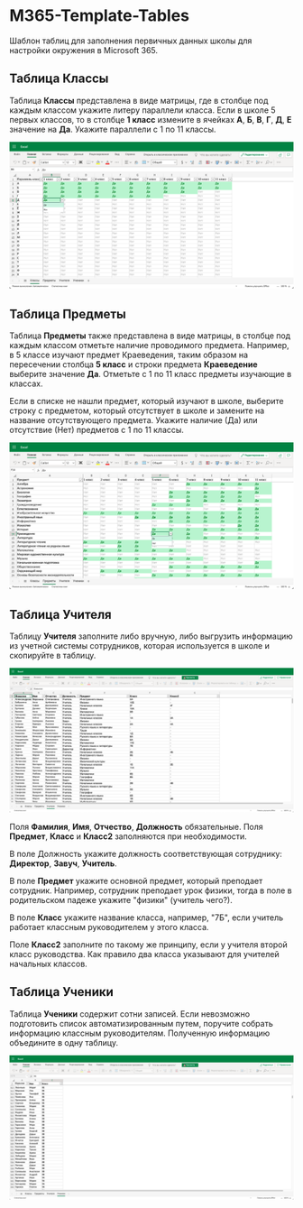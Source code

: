 # M365-Template-Tables
Шаблон таблиц для заполнения первичных данных школы для настройки окружения в Microsoft 365.

## Таблица Классы
Таблица **Классы** представлена в виде матрицы, где в столбце под каждым классом укажите литеру параллели класса. Если в школе 5 первых классов, то в столбце **1 класс** измените в ячейках **А**, **Б**, **В**, **Г**, **Д**, **Е** значение на **Да**. Укажите параллели с 1 по 11 классы.

![](https://github.com/dasternd/M365-Template-Tables/blob/main/table_classes.png)

## Таблица Предметы
Таблица **Предметы** также представлена в виде матрицы, в столбце под каждым классом отметьте наличие проводимого предмета. Например, в 5 классе изучают предмет Краеведения, таким образом на пересечении столбца **5 класс** и строки предмета **Краеведение** выберите значение **Да**. Отметьте с 1 по 11 класс предметы изучающие в классах.

Если в списке не нашли предмет, который изучают в школе, выберите строку с предметом, который отсутствует в школе и замените на название отсутствующего предмета. Укажите наличие (Да) или отсутствие (Нет) предметов с 1 по 11 классы.

![](https://github.com/dasternd/M365-Template-Tables/blob/main/table_subjects.png)

## Таблица Учителя
Таблицу **Учителя** заполните либо вручную, либо выгрузить информацию из учетной системы сотрудников, которая используется в школе и скопируйте в таблицу.

![](https://github.com/dasternd/M365-Template-Tables/blob/main/table_teachers_data.png)

Поля **Фамилия**, **Имя**, **Отчество**, **Должность** обязательные. Поля **Предмет**, **Класс** и **Класс2** заполняются при необходимости.

В поле Должность укажите должность соответствующая сотруднику: **Директор**, **Завуч**, **Учитель**.

В поле **Предмет** укажите основной предмет, который преподает сотрудник. Например, сотрудник преподает урок физики, тогда в поле в родительском падеже укажите "физики" (учитель чего?).

В поле **Класс** укажите название класса, например, "7Б", если учитель работает классным руководителем у этого класса.

Поле **Класс2** заполните по такому же принципу, если у учителя второй класс руководства. Как правило два класса указывают для учителей начальных классов.

## Таблица Ученики
Таблица **Ученики** содержит сотни записей. Если невозможно подготовить список автоматизированным путем, поручите собрать информацию классным руководителям. Полученную информацию объедините в одну таблицу.

![](https://github.com/dasternd/M365-Template-Tables/blob/main/table_students_data.png)
